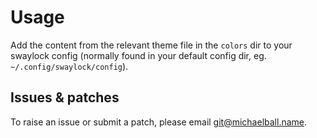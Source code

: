 # Usage

Add the content from the relevant theme file in the `colors` dir to your swaylock config (normally found in your default config dir, eg. `~/.config/swaylock/config`).

## Issues & patches

To raise an issue or submit a patch, please email git@michaelball.name.
